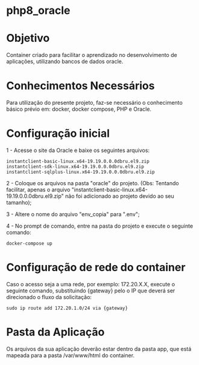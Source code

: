 # php8_oracle

# Objetivo

  Container criado para facilitar o aprendizado no desenvolvimento de aplicações, utilizando bancos de dados oracle.

# Conhecimentos Necessários

  Para utilização do presente projeto, faz-se necessário o conhecimento básico prévio em: docker, docker compose, PHP e Oracle.


# Configuração inicial
  1 - Acesse o site da Oracle e baixe os seguintes arquivos:

    instantclient-basic-linux.x64-19.19.0.0.0dbru.el9.zip
    instantclient-sdk-linux.x64-19.19.0.0.0dbru.el9.zip
    instantclient-sqlplus-linux.x64-19.19.0.0.0dbru.el9.zip

  2 - Coloque os arquivos na pasta "oracle" do projeto. (Obs: Tentando facilitar, apenas o arquivo "instantclient-basic-linux.x64-19.19.0.0.0dbru.el9.zip" não foi adicionado ao projeto devido ao seu tamanho);

  3 - Altere o nome do arquivo "env_copia" para ".env";
  
  4 - No prompt de comando, entre na pasta do projeto e execute o seguinte comando:
            
    docker-compose up

# Configuração de rede do container

  Caso o acesso seja a uma rede, por exemplo: 172.20.X.X, execute o seguinte comando, substituindo {gateway} pelo o IP que deverá ser direcionado o fluxo da solicitação:
  
    sudo ip route add 172.20.1.0/24 via {gateway}

# Pasta da Aplicação

  Os arquivos da sua aplicação deverão estar dentro da pasta app, que está mapeada para a pasta /var/www/html do container.

